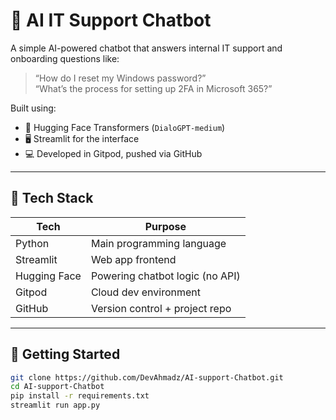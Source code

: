 # 🤖 AI IT Support Chatbot

A simple AI-powered chatbot that answers internal IT support and onboarding questions like:
> “How do I reset my Windows password?”  
> “What’s the process for setting up 2FA in Microsoft 365?”

Built using:
- 🧠 Hugging Face Transformers (`DialoGPT-medium`)
- 🖥️ Streamlit for the interface
- 💻 Developed in Gitpod, pushed via GitHub

---

## 🔧 Tech Stack

| Tech        | Purpose                           |
|-------------|-----------------------------------|
| Python      | Main programming language         |
| Streamlit   | Web app frontend                  |
| Hugging Face| Powering chatbot logic (no API)   |
| Gitpod      | Cloud dev environment             |
| GitHub      | Version control + project repo    |

---

## 🚀 Getting Started

```bash
git clone https://github.com/DevAhmadz/AI-support-Chatbot.git
cd AI-support-Chatbot
pip install -r requirements.txt
streamlit run app.py

